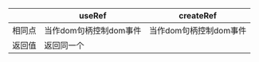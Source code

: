 
|  | useRef |createRef |
|--|--|--|
| 相同点 | 当作dom句柄控制dom事件 |当作dom句柄控制dom事件|
|返回值|返回同一个||

<!--stackedit_data:
eyJoaXN0b3J5IjpbMTI3ODkzNjgxNF19
-->